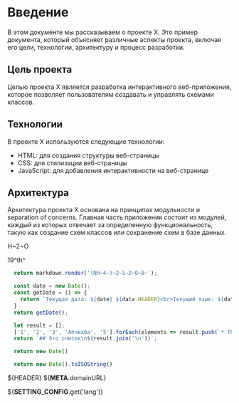 # Введение

В этом документе мы рассказываем о проекте X. Это пример документа, который объясняет различные аспекты проекта, включая его цели, технологии, архитектуру и процесс разработки.

## Цель проекта

Целью проекта X является разработка интерактивного веб-приложения, которое позволяет пользователям создавать и управлять схемами классов.

## Технологии

В проекте X используются следующие технологии:

- HTML: для создания структуры веб-страницы
- CSS: для стилизации веб-страницы
- JavaScript: для добавления интерактивности на веб-странице

## Архитектура

Архитектура проекта X основана на принципах модульности и separation of concerns. Главная часть приложения состоит из модулей, каждый из которых отвечает за определенную функциональность, такую как создание схем классов или сохранение схем в базе данных.

H~2~O

19^th^


```js %
  return markdown.render('(NH~4~​)~2~​S~2~​O~8~​');
```

```js %
  const date = new Date();
  const getDate = () => {
    return `Текущая дата: ${date} ${data.HEADER}<br>Текущий язык: ${data.__SETTING_CONFIG__.get('lang')}<br>`;
  }
  return getDate();
```

```js %
  let result = [];
  ['1', '2', '3', 'Апчихба', '5'].forEach(elements => result.push(`* The element: ${elements}`));
  return `## Это список\n${result.join('\n')}`;
```

```js 
  return new Date()
```
```js 
  return new Date().toISOString()
```
${HEADER}
${__META__.domainURL}

${__SETTING_CONFIG__.get('lang')}

